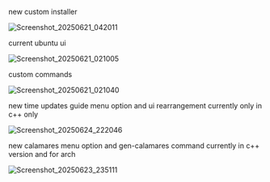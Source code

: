 
new custom installer

![Screenshot_20250621_042011](https://github.com/user-attachments/assets/d2537d88-ced0-4d09-8936-9b2c764d0536)



current ubuntu ui 

![Screenshot_20250621_021005](https://github.com/user-attachments/assets/ec20e88d-7399-45a3-8dd8-4ed421655fe5)


custom commands 

![Screenshot_20250621_021040](https://github.com/user-attachments/assets/9076bfed-8f5f-4863-b420-d3179c8c95f8)


new time updates guide menu option and ui rearrangement currently only in c++ only

![Screenshot_20250624_222046](https://github.com/user-attachments/assets/c3b7665a-6aae-46f1-bc54-4ab15a625c5d)



new calamares menu option and gen-calamares command currently in c++ version and for arch 

![Screenshot_20250623_235111](https://github.com/user-attachments/assets/d2d4e1d2-2c3a-4da7-802e-d75ed04ddb4c)


